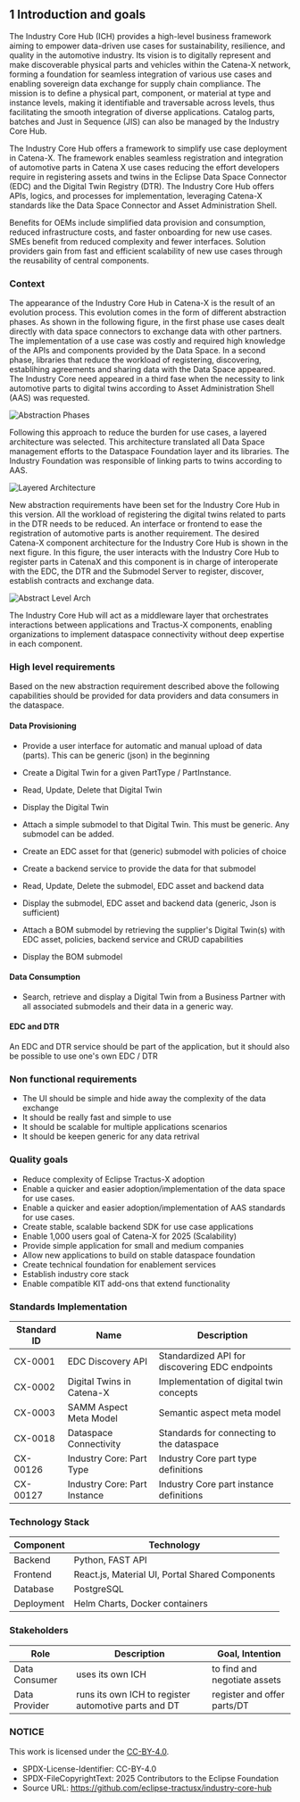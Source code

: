 ## 1 Introduction and goals
The Industry Core Hub (ICH) provides a high-level business framework aiming to empower data-driven use cases for sustainability, resilience, and quality in the automotive industry. Its vision is to digitally represent and make discoverable physical parts and vehicles within the Catena-X network, forming a foundation for seamless integration of various use cases and enabling sovereign data exchange for supply chain compliance. The mission is to define a physical part, component, or material at type and instance levels, making it identifiable and traversable across levels, thus facilitating the smooth integration of diverse applications. Catalog parts, batches and Just in Sequence (JIS) can also be managed by the Industry Core Hub. 

The Industry Core Hub offers a framework to simplify use case deployment in Catena-X. The framework enables seamless registration and integration of automotive parts in Catena X use cases reducing the effort developers require in registering assets and twins in the Eclipse Data Space Connector (EDC) and the Digital Twin Registry (DTR). The Industry Core Hub offers APIs, logics, and processes for implementation, leveraging Catena-X standards like the Data Space Connector and Asset Administration Shell.

Benefits for OEMs include simplified data provision and consumption, reduced infrastructure costs, and faster onboarding for new use cases. SMEs benefit from reduced complexity and fewer interfaces. Solution providers gain from fast and efficient scalability of new use cases through the reusability of central components.

### Context
The appearance of the Industry Core Hub in Catena-X is the result of an evolution process. This evolution comes in the form of different abstraction phases. As shown in the following figure, in the first phase use cases dealt directly with data space connectors to exchange data with other partners. The implementation of a use case was costly and required high knowledge of the APIs and components provided by the Data Space.
In a second phase, libraries that reduce the workload of registering, discovering, establihing agreements and sharing data with the Data Space appeared.
The Industry Core need appeared in a third fase when the necessity to link automotive parts to digital twins according to Asset Administration Shell (AAS) was requested.

![Abstraction Phases](./media/Abstraction%20Phases.svg)

Following this approach to reduce the burden for use cases, a layered architecture was selected. This architecture translated all Data Space management efforts to the Dataspace Foundation layer and its libraries.
The Industry Foundation was responsible of linking parts to twins according to AAS.

![Layered Architecture](./media/Abstraction%20Levels.drawio.svg)

New abstraction requirements have been set for the Industry Core Hub in this version. All the workload of registering the digital twins related to parts in the DTR needs to be reduced. An interface or frontend to ease the registration of automotive parts is another requirement.
The desired Catena-X component architecture for the Industry Core Hub is shown in the next figure. In this figure, the user interacts with the Industry Core Hub to register parts in CatenaX and this component is in charge of interoperate with the EDC, the DTR and the Submodel Server to register, discover, establish contracts and exchange data.

![Abstract Level Arch](./media/Abstract%20Level%20Arch.svg)

The Industry Core Hub will act as a middleware layer that orchestrates interactions between applications and Tractus-X components, enabling organizations to implement dataspace connectivity without deep expertise in each component.

### High level requirements

Based on the new abstraction requirement described above the following capabilities should be provided for data providers and data consumers in the dataspace.

#### Data Provisioning

- Provide a user interface for automatic and manual upload of data (parts). This can be generic (json) in the beginning
- Create a Digital Twin for a given PartType / PartInstance.
- Read, Update, Delete that Digital Twin
- Display the Digital Twin

- Attach a simple submodel to that Digital Twin. This must be generic. Any submodel can be added.
- Create an EDC asset for that (generic) submodel with policies of choice
- Create a backend service to provide the data for that submodel
- Read, Update, Delete the submodel, EDC asset and backend data
- Display the submodel, EDC asset and backend data (generic, Json is sufficient)

- Attach a BOM submodel by retrieving the supplier's Digital Twin(s) with EDC asset, policies, backend service and CRUD capabilities
- Display the BOM submodel

#### Data Consumption 
- Search, retrieve and display a Digital Twin from a Business Partner with all associated submodels and their data in a generic way.

#### EDC and DTR
An EDC and DTR service should be part of the application, but it should also be possible to use one's own EDC / DTR


### Non functional requirements
- The UI should be simple and hide away the complexity of the data exchange
- It should be really fast and simple to use
- It should be scalable for multiple applications scenarios
- It should be keepen generic for any data retrival

### Quality goals

- Reduce complexity of Eclipse Tractus-X adoption
- Enable a quicker and easier adoption/implementation of the data space for use cases.
- Enable a quicker and easier adoption/implementation of AAS standards for use cases.
- Create stable, scalable backend SDK for use case applications
- Enable 1,000 users goal of Catena-X for 2025 (Scalability)
- Provide simple application for small and medium companies
- Allow new applications to build on stable dataspace foundation
- Create technical foundation for enablement services
- Establish industry core stack
- Enable compatible KIT add-ons that extend functionality  
 
### Standards Implementation

| Standard ID   | Name                                                    | Description                                    |
|---------------|---------------------------------------------------------|------------------------------------------------|
| CX-0001       | EDC Discovery API                                       | Standardized API for discovering EDC endpoints |
| CX-0002       | Digital Twins in Catena-X                               | Implementation of digital twin concepts        |
| CX-0003       | SAMM Aspect Meta Model                                  | Semantic aspect meta model                     |
| CX-0018       | Dataspace Connectivity                                  | Standards for connecting to the dataspace      |
| CX-00126      | Industry Core: Part Type                                | Industry Core part type definitions            |
| CX-00127      | Industry Core: Part Instance                            | Industry Core part instance definitions        |

### Technology Stack

| Component     | Technology                                             | 
|---------------|--------------------------------------------------------|
| Backend       | Python, FAST API                                       | 
| Frontend      | React.js, Material UI, Portal Shared Components        | 
| Database      | PostgreSQL                                             | 
| Deployment      | Helm Charts, Docker containers                       | 

### Stakeholders

| Role          | Description                                                  | Goal, Intention                           |
|---------------|--------------------------------------------------------------|-------------------------------------------|
| Data Consumer | uses its own ICH                                             | to find and negotiate assets              |
| Data Provider | runs its own ICH to register automotive parts and DT         | register and offer parts/DT               |

### NOTICE

This work is licensed under the [CC-BY-4.0](https://creativecommons.org/licenses/by/4.0/legalcode).

- SPDX-License-Identifier: CC-BY-4.0
- SPDX-FileCopyrightText: 2025 Contributors to the Eclipse Foundation
- Source URL: https://github.com/eclipse-tractusx/industry-core-hub
